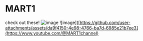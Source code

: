 # MART1
check out these!
![image]([https://github.com/user-attachments/assets/44e6748d-76ec-4e03-8424-a2e7be6fe2e9](https://romhacking.com/user/MART1))
![image]([https://github.com/user-attachments/assets/da9f4150-4e98-4766-ba7d-6985e21b7ee3](https://www.youtube.com/@MART1channel)

